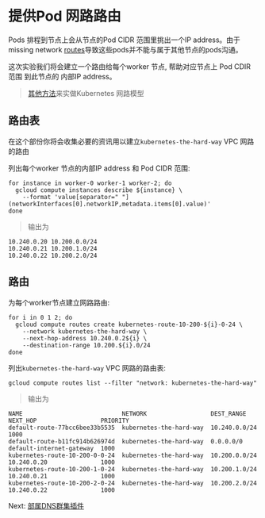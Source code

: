 
# 提供Pod 网路路由

Pods 排程到节点上会从节点的Pod CIDR 范围里挑出一个IP address。由于missing network [routes](https://cloud.google.com/compute/docs/vpc/routes)导致这些pods并不能与属于其他节点的pods沟通。

这次实验我们将会建立一个路由给每个worker 节点, 帮助对应节点上 Pod CDIR 范围 到此节点的 内部IP address。

> [其他方法](https://kubernetes.io/docs/concepts/cluster-administration/networking/#how-to-achieve-this)来实做Kubernetes 网路模型

## 路由表

在这个部份你将会收集必要的资讯用以建立`kubernetes-the-hard-way` VPC 网路的路由

列出每个worker 节点的内部IP address 和 Pod CIDR 范围:



```
for instance in worker-0 worker-1 worker-2; do
  gcloud compute instances describe ${instance} \
    --format 'value[separator=" "](networkInterfaces[0].networkIP,metadata.items[0].value)'
done
```
> 输出为

```
10.240.0.20 10.200.0.0/24
10.240.0.21 10.200.1.0/24
10.240.0.22 10.200.2.0/24
```

## 路由

为每个worker节点建立网路路由:

```
for i in 0 1 2; do
  gcloud compute routes create kubernetes-route-10-200-${i}-0-24 \
    --network kubernetes-the-hard-way \
    --next-hop-address 10.240.0.2${i} \
    --destination-range 10.200.${i}.0/24
done
```

列出`kubernetes-the-hard-way` VPC 网路的路由表:

```
gcloud compute routes list --filter "network: kubernetes-the-hard-way"
```

> 输出为


```
NAME                            NETWORK                  DEST_RANGE     NEXT_HOP                  PRIORITY
default-route-77bcc6bee33b5535  kubernetes-the-hard-way  10.240.0.0/24                            1000
default-route-b11fc914b626974d  kubernetes-the-hard-way  0.0.0.0/0      default-internet-gateway  1000
kubernetes-route-10-200-0-0-24  kubernetes-the-hard-way  10.200.0.0/24  10.240.0.20               1000
kubernetes-route-10-200-1-0-24  kubernetes-the-hard-way  10.200.1.0/24  10.240.0.21               1000
kubernetes-route-10-200-2-0-24  kubernetes-the-hard-way  10.200.2.0/24  10.240.0.22               1000
```



Next: [部属DNS群集插件](12-dns-addon.md)
